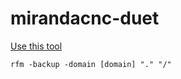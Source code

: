 # mirandacnc-duet
[Use this tool](https://github.com/wilriker/rfm)

``rfm -backup -domain [domain] "." "/"``